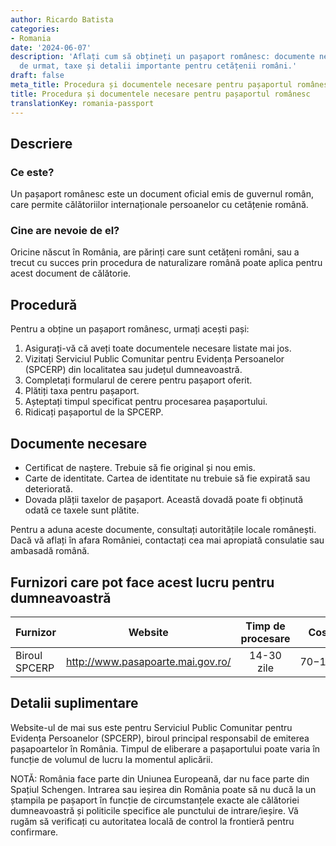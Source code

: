 ```yaml
---
author: Ricardo Batista
categories:
- Romania
date: '2024-06-07'
description: 'Aflați cum să obțineți un pașaport românesc: documente necesare, pași
  de urmat, taxe și detalii importante pentru cetățenii români.'
draft: false
meta_title: Procedura și documentele necesare pentru pașaportul românesc
title: Procedura și documentele necesare pentru pașaportul românesc
translationKey: romania-passport
---
```



## Descriere
### Ce este?
Un pașaport românesc este un document oficial emis de guvernul român, care permite călătoriilor internaționale persoanelor cu cetățenie română.

### Cine are nevoie de el?
Oricine născut în România, are părinți care sunt cetățeni români, sau a trecut cu succes prin procedura de naturalizare română poate aplica pentru acest document de călătorie.

## Procedură
Pentru a obține un pașaport românesc, urmați acești pași:

1. Asigurați-vă că aveți toate documentele necesare listate mai jos.
2. Vizitați Serviciul Public Comunitar pentru Evidența Persoanelor (SPCERP) din localitatea sau județul dumneavoastră.
3. Completați formularul de cerere pentru pașaport oferit.
4. Plătiți taxa pentru pașaport.
5. Așteptați timpul specificat pentru procesarea pașaportului.
6. Ridicați pașaportul de la SPCERP.

## Documente necesare
- Certificat de naștere. Trebuie să fie original și nou emis.
- Carte de identitate. Cartea de identitate nu trebuie să fie expirată sau deteriorată.
- Dovada plății taxelor de pașaport. Această dovadă poate fi obținută odată ce taxele sunt plătite.

Pentru a aduna aceste documente, consultați autoritățile locale românești. Dacă vă aflați în afara României, contactați cea mai apropiată consulatie sau ambasadă română.

## Furnizori care pot face acest lucru pentru dumneavoastră

| Furnizor        |     Website                                 |     Timp de procesare    |       Cost         |
| --------------- | -----------------------------------------   |  :-------------: | :-------------:   |
| Biroul SPCERP   |  http://www.pasapoarte.mai.gov.ro/           |   14-30 zile     |    $70-$100       |

## Detalii suplimentare
Website-ul de mai sus este pentru Serviciul Public Comunitar pentru Evidența Persoanelor (SPCERP), biroul principal responsabil de emiterea pașapoartelor în România. Timpul de eliberare a pașaportului poate varia în funcție de volumul de lucru la momentul aplicării.

NOTĂ: România face parte din Uniunea Europeană, dar nu face parte din Spațiul Schengen. Intrarea sau ieșirea din România poate să nu ducă la un ștampila pe pașaport în funcție de circumstanțele exacte ale călătoriei dumneavoastră și politicile specifice ale punctului de intrare/ieșire. Vă rugăm să verificați cu autoritatea locală de control la frontieră pentru confirmare.